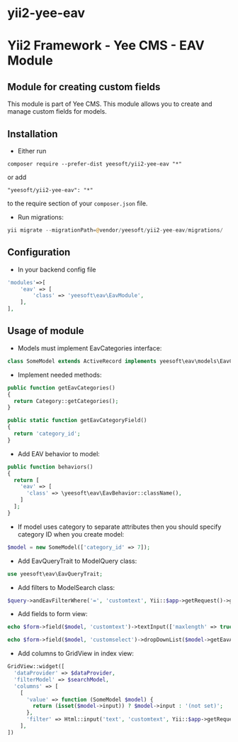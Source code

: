 # yii2-yee-eav

Yii2 Framework - Yee CMS - EAV Module
=====

Module for creating custom fields 
------------

This module is part of Yee CMS. This module allows you to create and manage custom fields for models. 

Installation
------------

- Either run

```
composer require --prefer-dist yeesoft/yii2-yee-eav "*"
```

or add

```
"yeesoft/yii2-yee-eav": "*"
```

to the require section of your `composer.json` file.

- Run migrations:

```php
yii migrate --migrationPath=@vendor/yeesoft/yii2-yee-eav/migrations/
```

Configuration
------

- In your backend config file

```php
'modules'=>[
    'eav' => [
        'class' => 'yeesoft\eav\EavModule',
    ],
],
```

Usage of module
---

- Models must implement EavCategories interface:
```php
class SomeModel extends ActiveRecord implements yeesoft\eav\models\EavCategories
```

- Implement needed methods:
```php
public function getEavCategories()
{
  return Category::getCategories();
}

public static function getEavCategoryField()
{
  return 'category_id';
}
```

- Add EAV behavior to model:
```php
public function behaviors()
{
  return [
    'eav' => [
      'class' => \yeesoft\eav\EavBehavior::className(),
    ]
  ];
} 
```

- If model uses category to separate attributes then you should specify category ID when you create model:
```php
$model = new SomeModel(['category_id' => 7]);
```

- Add EavQueryTrait to ModelQuery class:
```php
use yeesoft\eav\EavQueryTrait;
```

- Add filters to ModelSearch class:
```php
$query->andEavFilterWhere('=', 'customtext', Yii::$app->getRequest()->get('customtext'));
```
  
- Add fields to form view:
```php
echo $form->field($model, 'customtext')->textInput(['maxlength' => true]);

echo $form->field($model, 'customselect')->dropDownList($model->getEavAttribute('customselect')->getEavOptionsList());
```  

- Add columns to GridView in index view:
```php
GridView::widget([
  'dataProvider' => $dataProvider,
  'filterModel' => $searchModel,
  'columns' => [			
    [
      'value' => function (SomeModel $model) {
        return (isset($model->input)) ? $model->input : '(not set)';
      },
      'filter' => Html::input('text', 'customtext', Yii::$app->getRequest()->get('customtext'), ['class' => 'form-control']),
    ],
])
```  


